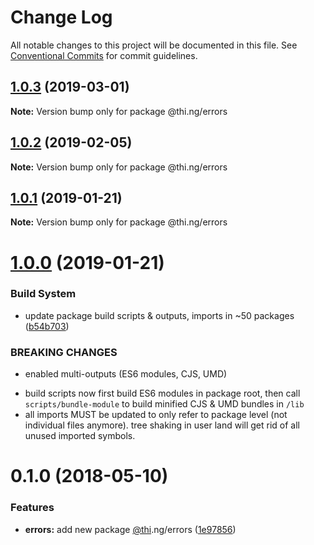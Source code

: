 # Change Log

All notable changes to this project will be documented in this file.
See [Conventional Commits](https://conventionalcommits.org) for commit guidelines.

## [1.0.3](https://github.com/thi-ng/umbrella/compare/@thi.ng/errors@1.0.2...@thi.ng/errors@1.0.3) (2019-03-01)

**Note:** Version bump only for package @thi.ng/errors





## [1.0.2](https://github.com/thi-ng/umbrella/compare/@thi.ng/errors@1.0.1...@thi.ng/errors@1.0.2) (2019-02-05)

**Note:** Version bump only for package @thi.ng/errors





## [1.0.1](https://github.com/thi-ng/umbrella/compare/@thi.ng/errors@1.0.0...@thi.ng/errors@1.0.1) (2019-01-21)

**Note:** Version bump only for package @thi.ng/errors





# [1.0.0](https://github.com/thi-ng/umbrella/compare/@thi.ng/errors@0.1.12...@thi.ng/errors@1.0.0) (2019-01-21)


### Build System

* update package build scripts & outputs, imports in ~50 packages ([b54b703](https://github.com/thi-ng/umbrella/commit/b54b703))


### BREAKING CHANGES

* enabled multi-outputs (ES6 modules, CJS, UMD)

- build scripts now first build ES6 modules in package root, then call
  `scripts/bundle-module` to build minified CJS & UMD bundles in `/lib`
- all imports MUST be updated to only refer to package level
  (not individual files anymore). tree shaking in user land will get rid of
  all unused imported symbols.


<a name="0.1.0"></a>
# 0.1.0 (2018-05-10)


### Features

* **errors:** add new package [@thi](https://github.com/thi).ng/errors ([1e97856](https://github.com/thi-ng/umbrella/commit/1e97856))
